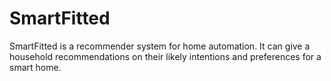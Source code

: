 # SmartFitted
SmartFitted is a recommender system for home automation. It can give a household recommendations on their likely intentions and preferences for a smart home.
